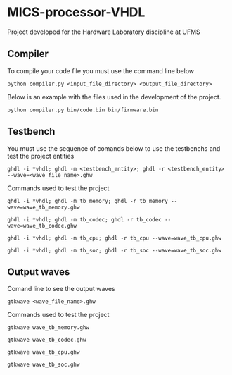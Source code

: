 # MICS-processor-VHDL
Project developed for the Hardware Laboratory discipline at UFMS

## Compiler
To compile your code file you must use the command line below
```shell
python compiler.py <input_file_directory> <output_file_directory>
```

Below is an example with the files used in the development of the project.
```shell
python compiler.py bin/code.bin bin/firmware.bin
```

## Testbench
You must use the sequence of comands below to use the testbenchs and test the project entities
```shell
ghdl -i *vhdl; ghdl -m <testbench_entity>; ghdl -r <testbench_entity> --wave=<wave_file_name>.ghw
```

Commands used to test the project
```shell
ghdl -i *vhdl; ghdl -m tb_memory; ghdl -r tb_memory --wave=wave_tb_memory.ghw
```
```shell
ghdl -i *vhdl; ghdl -m tb_codec; ghdl -r tb_codec --wave=wave_tb_codec.ghw
```
```shell
ghdl -i *vhdl; ghdl -m tb_cpu; ghdl -r tb_cpu --wave=wave_tb_cpu.ghw
```
```shell
ghdl -i *vhdl; ghdl -m tb_soc; ghdl -r tb_soc --wave=wave_tb_soc.ghw
```

## Output waves
Comand line to see the output waves
```shell
gtkwave <wave_file_name>.ghw
```

Commands used to test the project
```shell
gtkwave wave_tb_memory.ghw
```
```shell
gtkwave wave_tb_codec.ghw
```
```shell
gtkwave wave_tb_cpu.ghw
```
```shell
gtkwave wave_tb_soc.ghw
```
